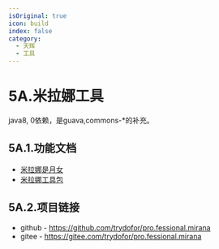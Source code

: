 ```yaml
---
isOriginal: true
icon: build
index: false
category:
  - 天辉
  - 工具
---
```


# 5A.米拉娜工具

java8, 0依赖，是guava,commons-*的补充。

## 5A.1.功能文档

* [米拉娜是月女](5a1.mirana.md)
* [米拉娜工具包](5a2.utilities.md)

## 5A.2.项目链接

* github - <https://github.com/trydofor/pro.fessional.mirana>
* gitee - <https://gitee.com/trydofor/pro.fessional.mirana>
